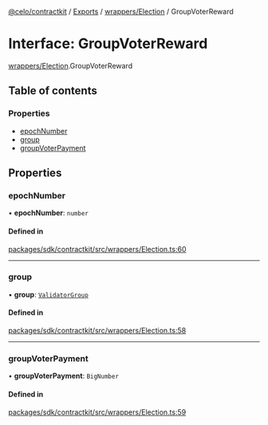 [@celo/contractkit](../README.md) / [Exports](../modules.md) / [wrappers/Election](../modules/wrappers_Election.md) / GroupVoterReward

# Interface: GroupVoterReward

[wrappers/Election](../modules/wrappers_Election.md).GroupVoterReward

## Table of contents

### Properties

- [epochNumber](wrappers_Election.GroupVoterReward.md#epochnumber)
- [group](wrappers_Election.GroupVoterReward.md#group)
- [groupVoterPayment](wrappers_Election.GroupVoterReward.md#groupvoterpayment)

## Properties

### epochNumber

• **epochNumber**: `number`

#### Defined in

[packages/sdk/contractkit/src/wrappers/Election.ts:60](https://github.com/celo-org/developer-tooling/blob/master/packages/sdk/contractkit/src/wrappers/Election.ts#L60)

___

### group

• **group**: [`ValidatorGroup`](wrappers_Validators.ValidatorGroup.md)

#### Defined in

[packages/sdk/contractkit/src/wrappers/Election.ts:58](https://github.com/celo-org/developer-tooling/blob/master/packages/sdk/contractkit/src/wrappers/Election.ts#L58)

___

### groupVoterPayment

• **groupVoterPayment**: `BigNumber`

#### Defined in

[packages/sdk/contractkit/src/wrappers/Election.ts:59](https://github.com/celo-org/developer-tooling/blob/master/packages/sdk/contractkit/src/wrappers/Election.ts#L59)
